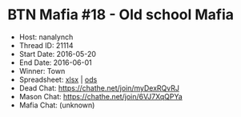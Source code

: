 # BTN Mafia #18 - Old school Mafia

* Host: nanalynch
* Thread ID: 21114
* Start Date: 2016-05-20
* End Date: 2016-06-01
* Winner: Town
* Spreadsheet: [xlsx](../../../../raw/main/btn/18/spreadsheet.xlsx) | [ods](../../../../raw/main/btn/18/spreadsheet.ods)
* Dead Chat: https://chathe.net/join/myDexRQvRJ
* Mason Chat: https://chathe.net/join/6VJ7XqQPYa
* Mafia Chat: (unknown)
